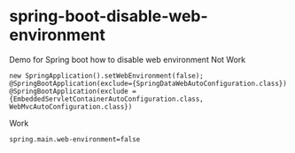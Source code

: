# spring-boot-disable-web-environment
Demo for Spring boot how to disable web environment
Not Work
```
new SpringApplication().setWebEnvironment(false);
@SpringBootApplication(exclude={SpringDataWebAutoConfiguration.class})
@SpringBootApplication(exclude = {EmbeddedServletContainerAutoConfiguration.class, WebMvcAutoConfiguration.class})
```
Work
```
spring.main.web-environment=false
```
